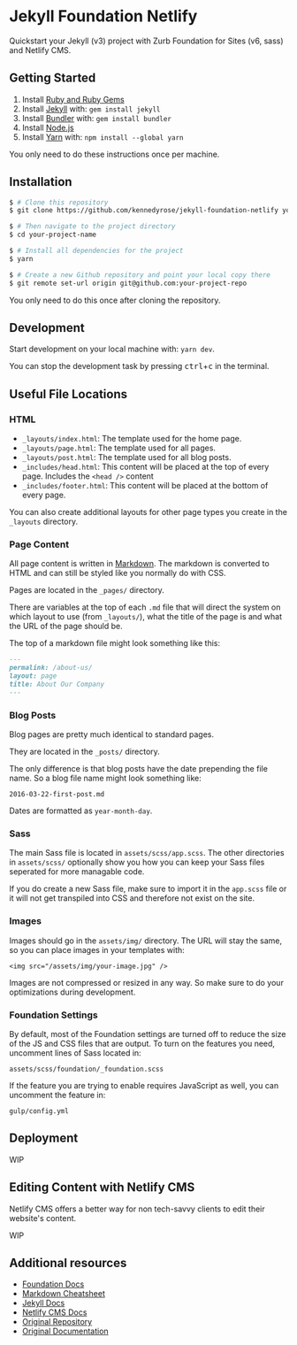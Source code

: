 # Jekyll Foundation Netlify

Quickstart your Jekyll (v3) project with Zurb Foundation for Sites (v6, sass) and Netlify CMS.

## Getting Started

1. Install [Ruby and Ruby Gems](https://rvm.io/rvm/install)
1. Install [Jekyll](http://jekyllrb.com/) with: `gem install jekyll`
1. Install [Bundler](http://bundler.io/) with: `gem install bundler`
1. Install [Node.js](https://nodejs.org/en/)
1. Install [Yarn](https://yarnpkg.com/en/) with: `npm install --global yarn`

You only need to do these instructions once per machine.

## Installation

```bash
$ # Clone this repository
$ git clone https://github.com/kennedyrose/jekyll-foundation-netlify your-project-name

$ # Then navigate to the project directory
$ cd your-project-name

$ # Install all dependencies for the project
$ yarn

$ # Create a new Github repository and point your local copy there
$ git remote set-url origin git@github.com:your-project-repo
```

You only need to do this once after cloning the repository.

## Development

Start development on your local machine with: `yarn dev`.

You can stop the development task by pressing <kbd>ctrl</kbd>+<kbd>c</kbd> in the terminal.

## Useful File Locations

### HTML
- `_layouts/index.html`: The template used for the home page.
- `_layouts/page.html`: The template used for all pages.
- `_layouts/post.html`: The template used for all blog posts.
- `_includes/head.html`: This content will be placed at the top of every page. Includes the `<head />` content
- `_includes/footer.html`: This content will be placed at the bottom of every page.

You can also create additional layouts for other page types you create in the `_layouts` directory.

### Page Content

All page content is written in [Markdown](https://github.com/adam-p/markdown-here/wiki/Markdown-Cheatsheet). The markdown is converted to HTML and can still be styled like you normally do with CSS.

Pages are located in the `_pages/` directory.

There are variables at the top of each `.md` file that will direct the system on which layout to use (from `_layouts/`), what the title of the page is and what the URL of the page should be.

The top of a markdown file might look something like this:

```markdown
---
permalink: /about-us/
layout: page
title: About Our Company
---
```


### Blog Posts

Blog pages are pretty much identical to standard pages.

They are located in the `_posts/` directory.

The only difference is that blog posts have the date prepending the file name. So a blog file name might look something like:

`2016-03-22-first-post.md`

Dates are formatted as `year-month-day`.

### Sass

The main Sass file is located in `assets/scss/app.scss`. The other directories in `assets/scss/` optionally show you how you can keep your Sass files seperated for more managable code.

If you do create a new Sass file, make sure to import it in the `app.scss` file or it will not get transpiled into CSS and therefore not exist on the site.

### Images

Images should go in the `assets/img/` directory. The URL will stay the same, so you can place images in your templates with:

`<img src="/assets/img/your-image.jpg" />`

Images are not compressed or resized in any way. So make sure to do your optimizations during development.

### Foundation Settings

By default, most of the Foundation settings are turned off to reduce the size of the JS and CSS files that are output. To turn on the features you need, uncomment lines of Sass located in:

`assets/scss/foundation/_foundation.scss`

If the feature you are trying to enable requires JavaScript as well, you can uncomment the feature in:

`gulp/config.yml`

## Deployment

WIP

## Editing Content with Netlify CMS

Netlify CMS offers a better way for non tech-savvy clients to edit their website's content.

WIP

## Additional resources
- [Foundation Docs](http://foundation.zurb.com/sites/docs/)
- [Markdown Cheatsheet](https://github.com/adam-p/markdown-here/wiki/Markdown-Cheatsheet)
- [Jekyll Docs](http://jekyllrb.com/docs/home/)
- [Netlify CMS Docs](https://www.netlifycms.org/docs/)
- [Original Repository](https://github.com/core77/jekyll-foundation)
- [Original Documentation](https://github.com/core77/jekyll-foundation/wiki/Getting-started)
